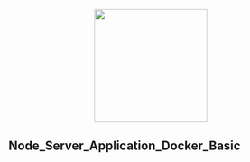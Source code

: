 <p align="center">
  <img width="200" height="200" src="https://user-images.githubusercontent.com/87594392/207214706-5fcb2223-9cb2-4509-9228-8e96a26ff7a0.png">
</p>


## Node_Server_Application_Docker_Basic
